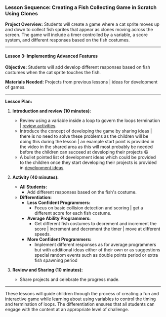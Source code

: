 ### Lesson Sequence: Creating a Fish Collecting Game in Scratch Using Clones

**Project Overview:** Students will create a game where a cat sprite moves up and down to collect fish sprites that appear as clones moving across the screen. The game will include a timer controlled by a variable, a score system, and different responses based on the fish costumes.

---

#### Lesson 3: Implementing Advanced Features

**Objective:** Students will add develop different responses based on fish costumes when the cat sprite touches the fish.

**Materials Needed:** Projects from previous lessons | ideas for development of games.

---

**Lesson Plan:**

1. **Introduction and review (10 minutes):**
   - Review using a variable inside a loop to govern the loops termination | [review activities](review.md).
   - Introduce the concept of developing the game by sharing ideas | there is no need to solve these problems as the children will be doing this during the lesson | an example start point is provided in the video in the shared area as this will most probably be needed before the children can succeed at developing their projects 😃
   - A bullet pointed list of development ideas which could be provided to the children once they start developing their projects is provided in [development ideas](development.md)

2. **Activity (40 minutes):**
   - **All Students:**
     - Add different responses based on the fish's costume.
   - **Differentiation:**
     - **Less Confident Programmers:**
       - Focus on basic collision detection and scoring | get a different score for each fish costume.
     - **Average Ability Programmers:**
       - Get different fish costumes to decrement and increment the score | increment and decrement the timer | move at different speeds.
     - **More Confident Programmers:**
       - Implement different responses as for average programmers but with additional ideas either of their own or as suggestions special random events such as double points period or extra fish spawning period

3. **Review and Sharing (10 minutes):**
   - Share projects and celebrate the progress made.

---

These lessons will guide children through the process of creating a fun and interactive game while learning about using variables to control the timing and termination of loops. The differentiation ensures that all students can engage with the content at an appropriate level of challenge.
